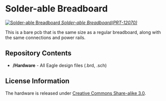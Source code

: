 Solder-able Breadboard
=======================

[![Solder-able Breadboard](https://cdn.sparkfun.com/assets/parts/8/6/7/7/12070-01.jpg) 
*Solder-able Breadboard(PRT-12070)*](https://www.sparkfun.com/products/12070)

This is a bare pcb that is the same size as a regular breadboard, along with the same connections and power rails.

Repository Contents
-------------------
* **/Hardware** - All Eagle design files (.brd, .sch)


License Information
-------------------
The hardware is released under [Creative Commons Share-alike 3.0](http://creativecommons.org/licenses/by-sa/3.0/).  
